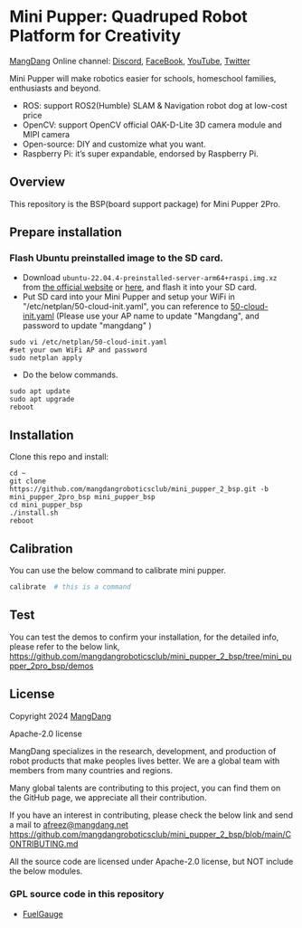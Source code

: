 # Mini Pupper: Quadruped Robot Platform for Creativity
[MangDang](https://www.mangdang.net/) Online channel: [Discord](https://discord.gg/xJdt3dHBVw), [FaceBook](https://www.facebook.com/groups/716473723088464), [YouTube](https://www.youtube.com/channel/UCqHWYGXmnoO7VWHmENje3ug/featured), [Twitter](https://twitter.com/LeggedRobot)

Mini Pupper will make robotics easier for schools, homeschool families, enthusiasts and beyond.

- ROS: support ROS2(Humble) SLAM & Navigation robot dog at low-cost price
- OpenCV: support OpenCV official OAK-D-Lite 3D camera module and MIPI camera
- Open-source: DIY and customize what you want.
- Raspberry Pi: it’s super expandable, endorsed by Raspberry Pi.

## Overview

This repository is the BSP(board support package) for Mini Pupper 2Pro.

## Prepare installation

### Flash Ubuntu preinstalled image to the SD card. 
- Download `ubuntu-22.04.4-preinstalled-server-arm64+raspi.img.xz` from [the official website](https://ubuntu.com/download/raspberry-pi) or [here](https://drive.google.com/drive/folders/1M1Lj__5MXCfPN6Hq8VnQOyHQCQQG81J6?usp=sharing), and flash it into your SD card.
- Put SD card into your Mini Pupper and setup your WiFi in "/etc/netplan/50-cloud-init.yaml", you can reference to [50-cloud-init.yaml](https://drive.google.com/file/d/1DN7Aa9jz5LgkGvuYcwuXQgHud_CjnDRJ/view?usp=sharing) (Please use your AP name to update "Mangdang", and password to update "mangdang" )
```
sudo vi /etc/netplan/50-cloud-init.yaml
#set your own WiFi AP and password
sudo netplan apply
```

- Do the below commands.
```
sudo apt update
sudo apt upgrade
reboot
```

## Installation

Clone this repo and install: 
```
cd ~
git clone https://github.com/mangdangroboticsclub/mini_pupper_2_bsp.git -b mini_pupper_2pro_bsp mini_pupper_bsp
cd mini_pupper_bsp
./install.sh
reboot
```

## Calibration

You can use the below command to calibrate mini pupper. 

```sh
calibrate  # this is a command
```

## Test

You can test the demos to confirm your installation, for the detailed info, please refer to the below link,
https://github.com/mangdangroboticsclub/mini_pupper_2_bsp/tree/mini_pupper_2pro_bsp/demos


## License

Copyright 2024 [MangDang](https://www.mangdang.net/)

Apache-2.0 license

MangDang specializes in the research, development, and production of robot products that make peoples lives better. We are a global team with members from many countries and regions.

Many global talents are contributing to this project, you can find them on the GitHub page, we appreciate all their contribution.

If you have an interest in contributing, please check the below link and send a mail to afreez@mangdang.net
https://github.com/mangdangroboticsclub/mini_pupper_2_bsp/blob/main/CONTRIBUTING.md

All the source code are licensed under Apache-2.0 license, but NOT include the below modules.

### GPL source code in this repository
* [FuelGauge](./FuelGauge)
